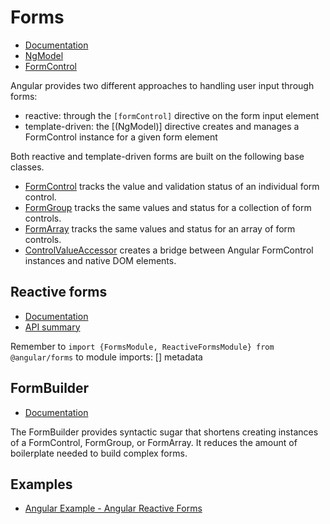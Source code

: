 # Forms

- [Documentation](https://angular.io/guide/forms-overview)
- [NgModel](https://angular.io/api/forms/NgModel)
- [FormControl](https://angular.io/api/forms/FormControl)

Angular provides two different approaches to handling user input through forms:

- reactive: through the `[formControl]` directive on the form input element
- template-driven: the [(NgModel)] directive creates and manages a FormControl instance for a given form element

Both reactive and template-driven forms are built on the following base classes.

- [FormControl](https://angular.io/api/forms/FormControl) tracks the value and validation status of an individual form control.
- [FormGroup](https://angular.io/api/forms/FormGroup) tracks the same values and status for a collection of form controls.
- [FormArray](https://angular.io/api/forms/FormArray) tracks the same values and status for an array of form controls.
- [ControlValueAccessor](https://angular.io/api/forms/ControlValueAccessor) creates a bridge between Angular FormControl instances and native DOM elements.

## Reactive forms

- [Documentation](https://angular.io/guide/reactive-forms)
- [API summary](https://angular.io/guide/reactive-forms#reactive-forms-api-summary)

Remember to `import {FormsModule, ReactiveFormsModule} from @angular/forms` to module imports: [] metadata

## FormBuilder

- [Documentation](https://angular.io/api/forms/FormBuilder)

The FormBuilder provides syntactic sugar that shortens creating instances of a FormControl, FormGroup, or FormArray. It reduces the amount of boilerplate needed to build complex forms.

## Examples

- [Angular Example - Angular Reactive Forms](https://angular.io/generated/live-examples/reactive-forms/stackblitz.html)
